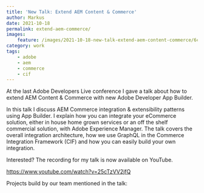 ```yaml
---
title: 'New Talk: Extend AEM Content & Commerce'
author: Markus
date: 2021-10-18
permalink: extend-aem-commerce/
images:
    feature: /images/2021-10-18-new-talk-extend-aem-content-commerce/6caf0019-8218-4124-868f-f88d48adb995.jpeg
category: work
tags:
    - adobe
    - aem
    - commerce
    - cif
---
```


At the last Adobe Developers Live conference I gave a talk about how to extend AEM Content & Commerce with new Adobe Developer App Builder.

In this talk I discuss AEM Commerce integration & extensibility patterns using App Builder. I explain how you can integrate your eCommerce solution, either in house home grown services or an off the shelf commercial solution, with Adobe Experience Manager. The talk covers the overall integration architecture, how we use GraphQL in the Commerce Integration Framework (CIF) and how you can easily build your own integration.

Interested? The recording for my talk is now available on YouTube.

https://www.youtube.com/watch?v=25cTzVV2jfQ

Projects build by our team mentioned in the talk:

<github-badge repo="adobe/aem-core-cif-components" label="AEM CIF Core Components"></github-badge><github-badge repo="adobe/commerce-cif-graphql-integration-reference" label="CIF GraphQL integration reference project"></github-badge>
